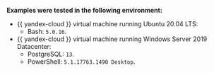 **Examples were tested in the following environment:**

* {{ yandex-cloud }} virtual machine running Ubuntu 20.04 LTS:
    * Bash: `5.0.16`.
* {{ yandex-cloud }} virtual machine running Windows Server 2019 Datacenter:
    * PostgreSQL: `13`.
    * PowerShell: `5.1.17763.1490 Desktop`.
